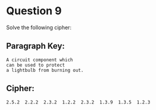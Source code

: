 # Question 9

Solve the following cipher:

## Paragraph Key:
```
A circuit component which
can be used to protect 
a lightbulb from burning out.
```

## Cipher:
```
2.5.2  2.2.2  2.3.2  1.2.2  2.3.2  1.3.9  1.3.5  1.2.3
```